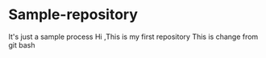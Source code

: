 # Sample-repository
It's just a sample process
Hi ,This is my first repository
This is change from git bash
